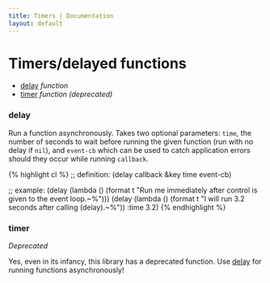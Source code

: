 ```yaml
---
title: Timers | Documentation
layout: default
---
```


<a id="timers"></a>
Timers/delayed functions
========================

- [delay](#delay) _function_
- [timer](#timer) _function (deprecated)_

<a id="delay"></a>
### delay
Run a function asynchronously. Takes two optional parameters: `time`, the number
of seconds to wait before running the given function (run with no delay if
`nil`), and `event-cb` which can be used to catch application errors should they
occur while running `callback`.

{% highlight cl %}
;; definition:
(delay callback &key time event-cb)

;; example:
(delay (lambda () (format t "Run me immediately after control is given to the event loop.~%")))
(delay (lambda () (format t "I will run 3.2 seconds after calling (delay).~%")) :time 3.2)
{% endhighlight %}

<a id="timer"></a>
### timer
_Deprecated_

Yes, even in its infancy, this library has a deprecated function. Use
[delay](#delay) for running functions asynchronously!

